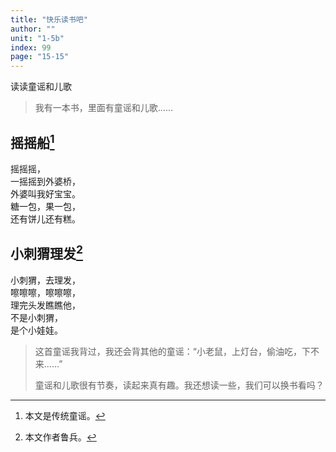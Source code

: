 ```yaml
---
title: "快乐读书吧"
author: ""
unit: "1-5b"
index: 99
page: "15-15"
---
```


读读童谣和儿歌

> 我有一本书，里面有童谣和儿歌……

## 摇摇船[^1]

摇摇摇，  
一摇摇到外婆桥，  
外婆叫我好宝宝。  
糖一包，果一包，  
还有饼儿还有糕。  

## 小刺猬理发[^2]

小刺猬，去理发，  
嚓嚓嚓，嚓嚓嚓，  
理完头发瞧瞧他，  
不是小刺猬，  
是个小娃娃。  

> 这首童谣我背过，我还会背其他的童谣：“小老鼠，上灯台，偷油吃，下不来……”
>
> 童谣和儿歌很有节奏，读起来真有趣。我还想读一些，我们可以换书看吗？

[^1]: 本文是传统童谣。
[^2]: 本文作者鲁兵。
